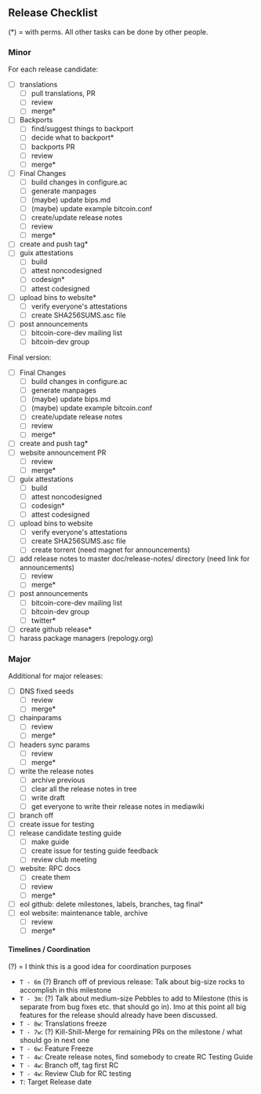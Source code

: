 ## Release Checklist

(\*) = with perms. All other tasks can be done by other people.

### Minor

For each release candidate:
- [ ] translations
	- [ ] pull translations, PR
	- [ ] review
	- [ ] merge\*
- [ ] Backports
	- [ ] find/suggest things to backport
	- [ ] decide what to backport\*
	- [ ] backports PR
	- [ ] review
	- [ ] merge\*
- [ ] Final Changes
	- [ ] build changes in configure.ac
	- [ ] generate manpages
	- [ ] (maybe) update bips.md
	- [ ] (maybe) update example bitcoin.conf
	- [ ] create/update release notes
	- [ ] review
	- [ ] merge\*
- [ ] create and push tag\*
- [ ] guix attestations
	- [ ] build
	- [ ] attest noncodesigned
	- [ ] codesign\*
	- [ ] attest codesigned
- [ ] upload bins to website\*
	- [ ] verify everyone's attestations
	- [ ] create SHA256SUMS.asc file
- [ ] post announcements
	- [ ] bitcoin-core-dev mailing list
	- [ ] bitcoin-dev group

Final version:
- [ ] Final Changes
    - [ ] build changes in configure.ac
	- [ ] generate manpages
	- [ ] (maybe) update bips.md
	- [ ] (maybe) update example bitcoin.conf
	- [ ] create/update release notes
	- [ ] review
	- [ ] merge\*
- [ ] create and push tag\*
- [ ] website announcement PR
	- [ ] review
	- [ ] merge\*
- [ ] guix attestations
	- [ ] build
	- [ ] attest noncodesigned
	- [ ] codesign\*
	- [ ] attest codesigned
- [ ] upload bins to website
	- [ ] verify everyone's attestations
	- [ ] create SHA256SUMS.asc file
	- [ ] create torrent (need magnet for announcements)
- [ ] add release notes to master doc/release-notes/ directory (need link for announcements)
	- [ ] review
	- [ ] merge\*
- [ ] post announcements
	- [ ] bitcoin-core-dev mailing list
	- [ ] bitcoin-dev group
	- [ ] twitter\*
- [ ] create github release\*
- [ ] harass package managers (repology.org)

### Major
Additional for major releases:
- [ ] DNS fixed seeds
	- [ ] review
	- [ ] merge\*
- [ ] chainparams
	- [ ] review
	- [ ] merge\*
- [ ] headers sync params
	- [ ] review
	- [ ] merge\*
- [ ] write the release notes
	- [ ] archive previous
	- [ ] clear all the release notes in tree
	- [ ] write draft
	- [ ] get everyone to write their release notes in mediawiki
- [ ] branch off
- [ ] create issue for testing
- [ ] release candidate testing guide
	- [ ] make guide
	- [ ] create issue for testing guide feedback
	- [ ] review club meeting
- [ ] website: RPC docs
	- [ ] create them
	- [ ] review
	- [ ] merge\*
- [ ] eol github: delete milestones, labels, branches, tag final\*
- [ ] eol website: maintenance table, archive
	- [ ] review
	- [ ] merge\*

#### Timelines / Coordination

(?) = I think this is a good idea for coordination purposes

- `T - 6m` (?) Branch off of previous release: Talk about big-size rocks to accomplish in this milestone
- `T - 3m`: (?) Talk about medium-size Pebbles to add to Milestone (this is separate from bug fixes etc. that should go in). Imo at this point all big features for the release should already have been discussed.
- `T - 8w`: Translations freeze
- `T - 7w`: (?) Kill-Shill-Merge for remaining PRs on the milestone / what should go in next one
- `T - 6w`: Feature Freeze
- `T - 4w`: Create release notes, find somebody to create RC Testing Guide
- `T - 4w`: Branch off, tag first RC
- `T - 4w`: Review Club for RC testing
- `T`: Target Release date

